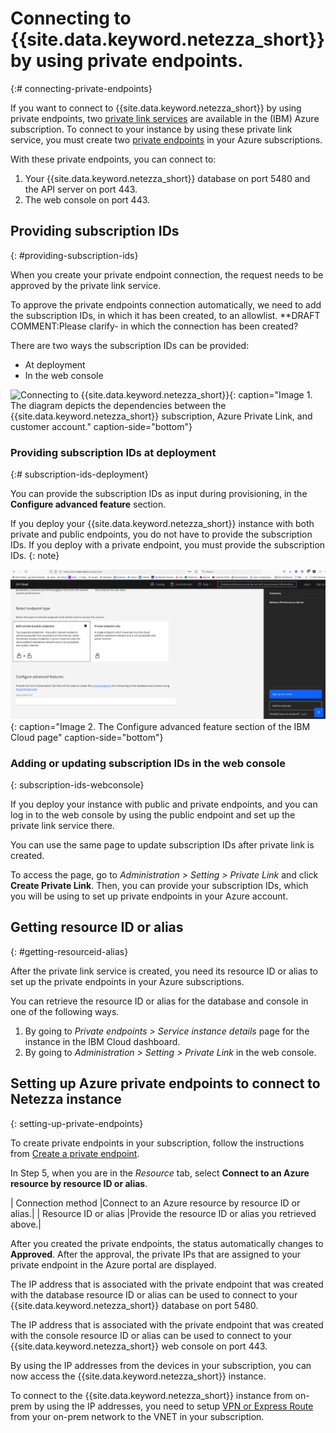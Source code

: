 # Connecting to {{site.data.keyword.netezza_short}} by using private endpoints.
{:# connecting-private-endpoints}

If you want to connect to {{site.data.keyword.netezza_short}} by using private endpoints, two [private link services](https://learn.microsoft.com/en-us/azure/private-link/private-link-service-overview) are available in the (IBM) Azure subscription. To connect to your instance by using these private link service, you must create two [private endpoints](https://learn.microsoft.com/en-us/azure/private-link/private-endpoint-overview) in your Azure subscriptions.

With these private endpoints, you can connect to:
1. Your {{site.data.keyword.netezza_short}} database on port 5480 and the API server on port 443.
1. The web console on port 443.

## Providing subscription IDs
{: #providing-subscription-ids}

When you create your private endpoint connection, the request needs to be approved by the private link service.

To approve the private endpoints connection automatically, we need to add the subscription IDs, in which it has been created, to an allowlist.
**DRAFT COMMENT:Please clarify- in which the connection has been created?

There are two ways the subscription IDs can be provided:
- At deployment
- In the web console

![Connecting to {{site.data.keyword.netezza_short}}](connecting.png){: caption="Image 1. The diagram depicts the dependencies between the  {{site.data.keyword.netezza_short}} subscription, Azure Private Link, and customer account." caption-side="bottom"}

### Providing subscription IDs at deployment
{:# subscription-ids-deployment}

You can provide the subscription IDs as input during provisioning, in the **Configure advanced feature** section.

If you deploy your {{site.data.keyword.netezza_short}} instance with both private and public endpoints, you do not have to provide the subscription IDs.
If you deploy with a private endpoint, you must provide the subscription IDs.
{: note}

![Connecting to {{site.data.keyword.netezza_short}}](connecting2.png){: caption="Image 2. The Configure advanced feature section of the IBM Cloud page" caption-side="bottom"}

### Adding or updating subscription IDs in the web console
{: subscription-ids-webconsole}

If you deploy your instance with public and private endpoints, and you can log in to the web console by using the public endpoint and set up the  private link service there.

You can use the same page to update subscription IDs after private link is created.

To access the page, go to _Administration > Setting > Private Link_ and click **Create Private Link**. Then, you can provide your subscription IDs, which you will be using to set up private endpoints in your Azure account.

## Getting resource ID or alias
{: #getting-resourceid-alias}

After the private link service is created, you need its resource ID or alias to set up the private endpoints in your Azure subscriptions.

You can retrieve the resource ID or alias for the database and console in one of the following ways.
1. By going to _Private endpoints > Service instance details_ page for the instance in the IBM Cloud dashboard.
1. By going to _Administration > Setting > Private Link_ in the web console.

## Setting up Azure private endpoints to connect to Netezza instance
{: setting-up-private-endpoints}

To create private endpoints in your subscription, follow the instructions from [Create a private endpoint](https://learn.microsoft.com/en-us/azure/private-link/create-private-endpoint-portal?tabs=dynamic-ip#create-a-private-endpoint).  

In Step 5, when you are in the _Resource_ tab, select **Connect to an Azure resource by resource ID or alias**.

| Connection method    |Connect to an Azure resource by resource ID or alias.|
| Resource ID or alias |Provide the resource ID or alias you retrieved above.|

After you created the private endpoints, the status automatically changes to **Approved**.
After the approval, the private IPs that are assigned to your private endpoint in the Azure portal are displayed.

The IP address that is associated with the private endpoint that was created with the database resource ID or alias can be used to connect to your {{site.data.keyword.netezza_short}} database on port 5480.

The IP address that is associated with the private endpoint that was created with the console resource ID or alias can be used to connect to your  {{site.data.keyword.netezza_short}} web console on port 443.

By using the IP addresses from the devices in your subscription, you can now access the {{site.data.keyword.netezza_short}} instance.

To connect to the {{site.data.keyword.netezza_short}} instance from on-prem by using the IP addresses, you need to setup [VPN or Express Route](https://learn.microsoft.com/en-us/azure/architecture/reference-architectures/hybrid-networking/) from your on-prem network to the VNET in your subscription.   
